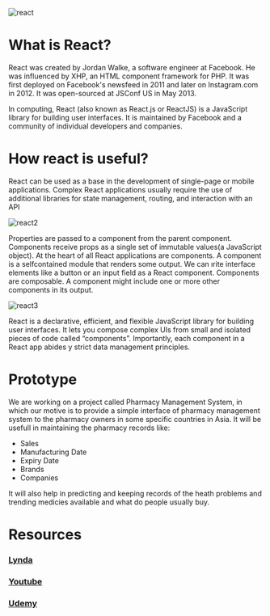 ![react](https://user-images.githubusercontent.com/24455909/45919975-bf3f6a00-be52-11e8-9d73-5a68e768a9c6.png)

<h1>What is React?</h1>
<p>React was created by Jordan Walke, a software engineer at Facebook. He was influenced by XHP, an HTML component framework for PHP. It was first deployed on Facebook's newsfeed in 2011 and later on Instagram.com in 2012. It was open-sourced at JSConf US in May 2013.</p>
<p>In computing, React (also known as React.js or ReactJS) is a JavaScript library for building user interfaces. It is maintained by Facebook and a community of individual developers and companies.</p>


<h1>How react is useful?</h1>
<p>React can be used as a base in the development of single-page or mobile applications. Complex React applications usually require the use of additional libraries for state management, routing, and interaction with an API</p>

![react2](https://user-images.githubusercontent.com/24455909/45919987-f3b32600-be52-11e8-9f6e-76f9d0a72f5f.jpeg)

<p>Properties are passed to a component from the parent component. Components receive props as a single set of immutable values(a JavaScript object). At the heart of all React applications are components. A component is a selfcontained module that renders some output. We can ırite interface
elements like a button or an input field as a React component. Components
are composable. A component might include one or more other components
in its output.</p>

![react3](https://user-images.githubusercontent.com/24455909/45920004-3c6adf00-be53-11e8-9282-d22cad58f59c.png)

<p>React is a declarative, efficient, and flexible JavaScript library for building user interfaces. It lets you compose complex UIs from small and isolated pieces of code called “components”. Importantly, each component in a React app abides y strict data
management principles. </p>


<h1>Prototype</h1>

<p>We are working on a project called Pharmacy Management System, in which our motive is to provide a simple interface of pharmacy management system to the pharmacy owners in some specific countries in Asia. It will be usefull in maintaining the pharmacy records like:</p>
<ul>
<li>Sales</li>
<li>Manufacturing Date</li>
<li>Expiry Date</li>
<li>Brands</li>
<li>Companies</li>
</ul>

<p>It will also help in predicting and keeping records of the heath problems and trending medicies available and what do people usually buy.</p>

<h1>Resources</h1>
<h3><a href="https://www.lynda.com/React-js-tutorials/React-js-Essential-Training/496905-2.html">Lynda</a></h3>
<h3><a href="https://www.youtube.com/watch?v=JPT3bFIwJYA&list=PL55RiY5tL51oyA8euSROLjMFZbXaV7skS">Youtube</a></h3>

<h3><a href="https://www.udemy.com/react-redux/learn/v4/overview">Udemy</a></h3>

